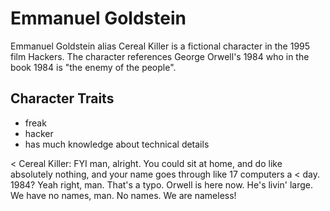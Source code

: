 # Emmanuel Goldstein

Emmanuel Goldstein alias Cereal Killer is a fictional character in the 1995 film Hackers. The character references George Orwell's 1984 who in the book 1984 is "the enemy of the people".

## Character Traits

* freak
* hacker
* has much knowledge about technical details

< Cereal Killer: FYI man, alright. You could sit at home, and do like absolutely nothing, and your name goes through like 17 computers a
< day. 1984? Yeah right, man. That's a typo. Orwell is here now. He's livin' large. We have no names, man. No names. We are nameless!

